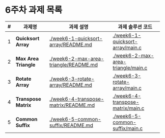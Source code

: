 # 6주차 과제 목록

| #   | 과제명                   | 과제 설명                                                                          | 과제 솔루션 코드                                                                |
|-----|-----------------------|--------------------------------------------------------------------------------|--------------------------------------------------------------------------|
| 1   | **Quicksort Array**   | [./week6-1-quicksort-array/README.md](./week6-1-quicksort-array/README.md)     | [./week6-1-quicksort-array/main.c](./week6-1-quicksort-array/main.c)     |
| 2   | **Max Area Triangle** | [./week6-2-max-area-triangle/README.md](./week6-2-max-area-triangle/README.md) | [./week6-2-max-area-triangle/main.c](./week6-2-max-area-triangle/main.c) |
| 3   | **Rotate Array**      | [./week6-3-rotate-array/README.md](./week6-3-rotate-array/README.md)           | [./week6-3-rotate-array/main.c](./week6-3-rotate-array/main.c)           |
| 4   | **Transpose Matrix**  | [./week6-4-transpose-matrix/README.md](./week6-4-transpose-matrix/README.md)   | [./week6-4-transpose-matrix/main.c](./week6-4-transpose-matrix/main.c)   |
| 5   | **Common Suffix**     | [./week6-5-common-suffix/README.md](./week6-5-common-suffix/README.md)         | [./week6-5-common-suffix/main.c](./week6-5-common-suffix/main.c)         |
